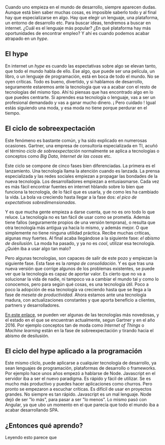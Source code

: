 

Cuando uno empieza en el mundo de desarrollo, siempre aparecen dudas. Aunque está bien saber muchas cosas, es imposible saberlo todo y al final hay que especializarse en algo. Hay que elegir un lenguaje, una plataforma, un entorno de desarrollo etc. Para buscar ideas, tendremos a buscar en internet. ¿Cuál es el lenguaje más popular? ¿En qué plataforma hay más oportunidades de encontrar empleo? Y ahí es cuando podemos acabar atrapado en un *hype*.


## El hype

En internet un *hype* es cuando las espectativas sobre algo se elevan tanto, que todo el mundo habla de ello. Ese algo, que puede ser una película, un libro, o un lenguaje de programación, está en boca de todo el mundo. No se oyen críticas. Todo es bueno, divertido, y si hablamos de desarrollo, seguramente estaremos ante la tecnología que va a acabar con el resto de tecnologías del mismo tipo. Ahí tú piensas que has encontrado algo en lo que puedes centrarte. Si aprendes esa tecnología o lenguaje, vas a ser un profesional demandado y vas a ganar mucho dinero.  ¡ Pero cuidado ! Igual estás siguiendo una moda, y esa moda no tiene porque perdurar en el tiempo.


## El ciclo de sobreexpectación

Este fenómeno es bastante común, y ha sido explicado en numerosas ocasiones. Gartner, una empresa de consultoría especializada en TI, acuñó el término *ciclo de sobreexpectación* normalmente se aplica a tecnologías o conceptos como *Big Data*, *Internet de las cosas* etc.

Este ciclo se compone de cinco fases bien diferenciadas.  La primera es el lanzamiento. Una tecnología llama la atención cuando es lanzada. La prensa especializada y las redes sociales empiezan a propagar las bondades de la nueva tecnología. Los desarrolladores empiezan a entusiasmarse. Cada vez es más fácil encontrar fuentes en internet hblando sobre lo bien que funciona la tecnología, de lo fácil que es usarla, y de como les ha cambiado la vida. La bola va creciendo hasta llegar a la fase dos: *el pico de expectativas sobredimensionadas*. 

Y es que mucha gente empieza a darse cuenta, que no es oro todo lo que reluce. La tecnología no es tan fácil de usar como se prometía. Además tiene fallos (seguramente propios de una versión temprana), o resulta que otra tecnología más antigua ya hacía lo mismo, y además mejor. O que simplemente no tiene ninguna utilidad práctica. Recibe muchas críticas, algunas muy fuertes. Al final acaba llegándose a la siguiente fase: *el abismo de desilusión*. La moda ha pasado, y ya no es *cool*, utilizar esa tecnología. ¿Quién iba a usar algo tan malo? 

Pero algunas tecnologías, son capaces de salir de este pozo y empiezan la siguiente fase. Esta fase es la *rampa de consolidación*. Y es que tras una nueva versión que corrige algunos de los problemas existentes, se puede ver que la tecnología es capaz de aportar valor. Es cierto que no va a solucionar la vida de nadie, ni tampoco va a cambiar el mundo tal y como lo conocemos, pero para según qué cosas, es una tecnología útil. Poco a poco la adopción de esa tecnología va creciendo hasta que se llega a la fase de *meseta de productividad*. Ahora estamos ante una tecnología madura, con actualizaciones constantes y que aporta beneficio a clientes, partners y desarrolladores.

[En este enlace](http://www.gartner.com/smarterwithgartner/whats-new-in-gartners-hype-cycle-for-emerging-technologies-2015/), se pueden ver algunas de las tecnologías más novedosas, y el estado en el que se encuentran actualmente, segun Gartner y en el año 2016. Por ejemplo conceptos tan de moda como *Internet of Things* o *Machine learning* están en la fase de sobreexpectación y tirando hacia el abismo de desilusión. 


## El ciclo del hype aplicado a la programación

Este mismo cliclo, puede aplicarse a cualquier tecnología de desarrollo, ya sean lenguajes de programación, plataformas de desarrollo o frameworks. Por ejemplo hace unos años empezó a hablarse de Node. Javascript en el servidor iba a ser el nuevo paradigma. Es rápido y fácil de utilizar. Se es mucho más productivo y puedes hacer aplicaciones como churros. Pero pronto se empezaron a escuchar críticas. Es difícil de usar en proyectos grandes. No siempre es tan rápido. Javascript es un mal lenguaje. Node dejó de ser "lo más", para pasar a ser "lo menos". Lo mismo pasó con Angular, ya que ubo un momento en el que parecía que todo el mundo iba a acabar desarrollando SPA.


## ¿Entonces qué aprendo?

Leyendo esto parece que
